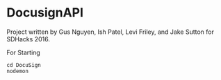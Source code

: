 # DocusignAPI
Project written by Gus Nguyen, Ish Patel, Levi Friley, and Jake Sutton for SDHacks 2016.

For Starting

~~~~
cd DocuSign
nodemon
~~~~


